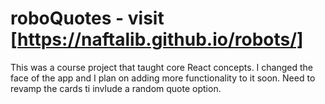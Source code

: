 # roboQuotes - visit [https://naftalib.github.io/robots/]
This was a course project that taught core React concepts. I changed the face of the app and I plan on adding more functionality to it soon.
Need to revamp the cards ti invlude a random quote option.
